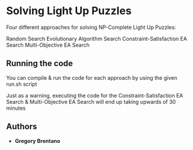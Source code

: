 # Solving Light Up Puzzles

Four different approaches for solving NP-Complete Light Up Puzzles:

Random Search
Evolutionary Algorithm Search
Constraint-Satisfaction EA Search
Multi-Objective EA Search

## Running the code

You can compile & run the code for each approach by using the given run.sh script

Just as a warning, executing the code for the Constraint-Satisfaction EA Search & Multi-Objective EA Search will end up taking upwards of 30 minutes

## Authors

* **Gregory Brentano**

